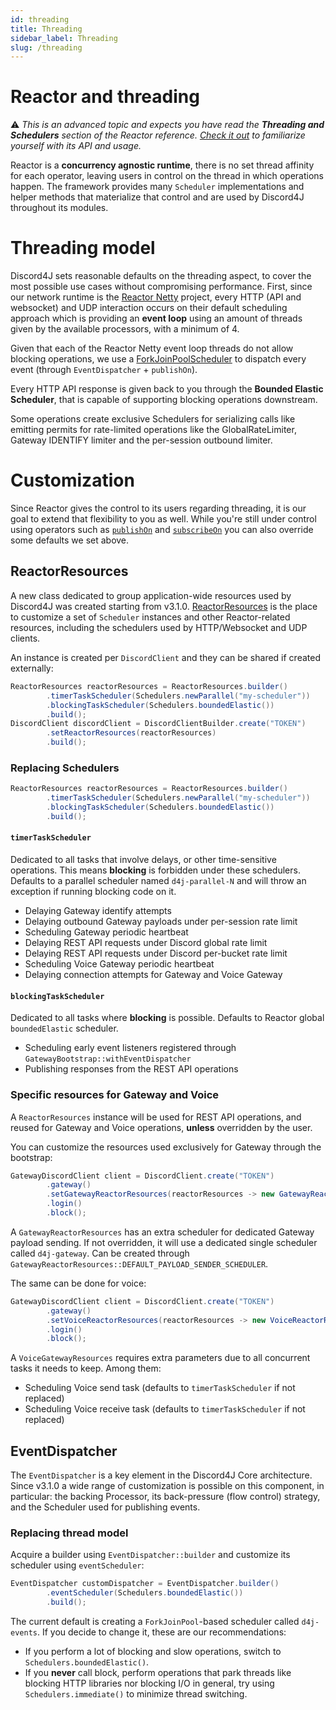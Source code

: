 ```yaml
---
id: threading
title: Threading
sidebar_label: Threading
slug: /threading
---
```



# Reactor and threading

⚠️ _This is an advanced topic and expects you have read the **Threading and Schedulers** section of the Reactor reference. [Check it out](https://projectreactor.io/docs/core/release/reference/#schedulers) to familiarize yourself with its API and usage._

Reactor is a **concurrency agnostic runtime**, there is no set thread affinity for each operator, leaving users in control on the thread in which operations happen. The framework provides many `Scheduler` implementations and helper methods that materialize that control and are used by Discord4J throughout its modules.

# Threading model

Discord4J sets reasonable defaults on the threading aspect, to cover the most possible use cases without compromising performance. First, since our network runtime is the [Reactor Netty](https://github.com/reactor/reactor-netty) project, every HTTP (API and websocket) and UDP interaction occurs on their default scheduling approach which is providing an **event loop** using an amount of threads given by the available processors, with a minimum of 4.

Given that each of the Reactor Netty event loop threads do not allow blocking operations, we use a [ForkJoinPoolScheduler](https://github.com/reactor/reactor-addons/blob/master/reactor-extra/src/main/java/reactor/scheduler/forkjoin/ForkJoinPoolScheduler.java) to dispatch every event (through `EventDispatcher` + `publishOn`).

Every HTTP API response is given back to you through the **Bounded Elastic Scheduler**, that is capable of supporting blocking operations downstream.

Some operations create exclusive Schedulers for serializing calls like emitting permits for rate-limited operations like the GlobalRateLimiter, Gateway IDENTIFY limiter and the per-session outbound limiter.

# Customization

Since Reactor gives the control to its users regarding threading, it is our goal to extend that flexibility to you as well. While you're still under control using operators such as [`publishOn`](https://projectreactor.io/docs/core/release/reference/#_publishon) and [`subscribeOn`](https://projectreactor.io/docs/core/release/reference/#_subscribeon) you can also override some defaults we set above.

## ReactorResources

A new class dedicated to group application-wide resources used by Discord4J was created starting from v3.1.0. [ReactorResources](https://www.javadoc.io/doc/com.discord4j/discord4j-common/latest/discord4j/common/ReactorResources.html) is the place to customize a set of `Scheduler` instances and other Reactor-related resources, including the schedulers used by HTTP/Websocket and UDP clients.

An instance is created per `DiscordClient` and they can be shared if created externally:

```java
ReactorResources reactorResources = ReactorResources.builder()
        .timerTaskScheduler(Schedulers.newParallel("my-scheduler"))
        .blockingTaskScheduler(Schedulers.boundedElastic())
        .build();
DiscordClient discordClient = DiscordClientBuilder.create("TOKEN")
        .setReactorResources(reactorResources)
        .build();
```

### Replacing Schedulers

```java
ReactorResources reactorResources = ReactorResources.builder()
        .timerTaskScheduler(Schedulers.newParallel("my-scheduler"))
        .blockingTaskScheduler(Schedulers.boundedElastic())
        .build();
```

#### `timerTaskScheduler`

Dedicated to all tasks that involve delays, or other time-sensitive operations. This means **blocking** is forbidden under these schedulers. Defaults to a parallel scheduler named `d4j-parallel-N` and will throw an exception if running blocking code on it.

- Delaying Gateway identify attempts
- Delaying outbound Gateway payloads under per-session rate limit
- Scheduling Gateway periodic heartbeat
- Delaying REST API requests under Discord global rate limit
- Delaying REST API requests under Discord per-bucket rate limit
- Scheduling Voice Gateway periodic heartbeat
- Delaying connection attempts for Gateway and Voice Gateway

#### `blockingTaskScheduler`

Dedicated to all tasks where **blocking** is possible. Defaults to Reactor global `boundedElastic` scheduler.

- Scheduling early event listeners registered through `GatewayBootstrap::withEventDispatcher`
- Publishing responses from the REST API operations

### Specific resources for Gateway and Voice

A `ReactorResources` instance will be used for REST API operations, and reused for Gateway and Voice operations, **unless** overridden by the user.

You can customize the resources used exclusively for Gateway through the bootstrap:

```java
GatewayDiscordClient client = DiscordClient.create("TOKEN")
        .gateway()
        .setGatewayReactorResources(reactorResources -> new GatewayReactorResources(...))
        .login()
        .block();
```

A `GatewayReactorResources` has an extra scheduler for dedicated Gateway payload sending. If not overridden, it will use a dedicated single scheduler called `d4j-gateway`. Can be created through `GatewayReactorResources::DEFAULT_PAYLOAD_SENDER_SCHEDULER`.

The same can be done for voice:

```java
GatewayDiscordClient client = DiscordClient.create("TOKEN")
        .gateway()
        .setVoiceReactorResources(reactorResources -> new VoiceReactorResources(...))
        .login()
        .block();
```

A `VoiceGatewayResources` requires extra parameters due to all concurrent tasks it needs to keep. Among them:

- Scheduling Voice send task (defaults to `timerTaskScheduler` if not replaced)
- Scheduling Voice receive task (defaults to `timerTaskScheduler` if not replaced)

## EventDispatcher

The `EventDispatcher` is a key element in the Discord4J Core architecture. Since v3.1.0 a wide range of customization is possible on this component, in particular: the backing Processor, its back-pressure (flow control) strategy, and the Scheduler used for publishing events.

### Replacing thread model

Acquire a builder using `EventDispatcher::builder` and customize its scheduler using `eventScheduler`:

```java
EventDispatcher customDispatcher = EventDispatcher.builder()
        .eventScheduler(Schedulers.boundedElastic())
        .build();
```

The current default is creating a `ForkJoinPool`-based scheduler called `d4j-events`. If you decide to change it, these are our recommendations:
- If you perform a lot of blocking and slow operations, switch to `Schedulers.boundedElastic()`.
- If you **never** call block, perform operations that park threads like blocking HTTP libraries nor blocking I/O in general, try using `Schedulers.immediate()` to minimize thread switching.
